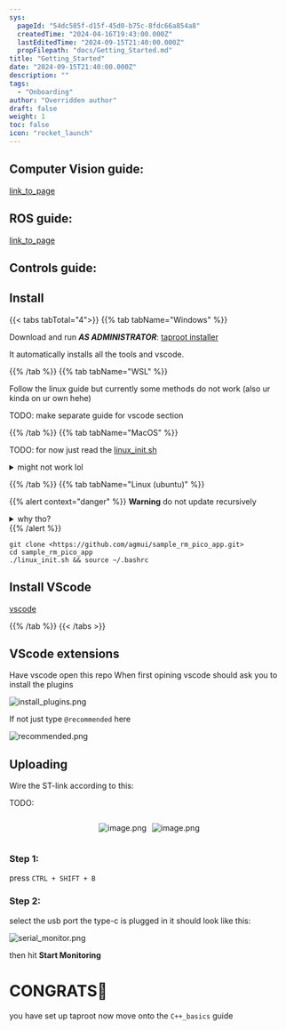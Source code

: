 ```yaml
---
sys:
  pageId: "54dc585f-d15f-45d0-b75c-8fdc66a854a8"
  createdTime: "2024-04-16T19:43:00.000Z"
  lastEditedTime: "2024-09-15T21:40:00.000Z"
  propFilepath: "docs/Getting_Started.md"
title: "Getting_Started"
date: "2024-09-15T21:40:00.000Z"
description: ""
tags:
  - "Onboarding"
author: "Overridden author"
draft: false
weight: 1
toc: false
icon: "rocket_launch"
---
```


## Computer Vision guide:

[link_to_page](86d45bc0-388b-4d26-8848-44f255f73d0e)

## ROS guide:

[link_to_page](3c76c1de-ec8f-46d6-8b0a-294005edc2d5)

## Controls guide:

## Install

{{< tabs tabTotal="4">}}
{{% tab tabName="Windows" %}}

Download and run _**AS ADMINISTRATOR**_: [taproot installer](https://github.com/Thornbots/TeachingFreshies/releases/tag/1.0)

It automatically installs all the tools and vscode.

{{% /tab %}}
{{% tab tabName="WSL" %}}

Follow the linux guide but currently some methods do not work (also ur kinda on ur own hehe)

TODO: make separate guide for vscode section

{{% /tab %}}
{{% tab tabName="MacOS" %}}

TODO: for now just read the [linux_init.sh](https://github.com/agmui/sample_rm_pico_app/blob/main/linux_init.sh)

<details>
<summary>might not work lol</summary>

`brew install libusb pkg-config`

Next install: [vscode](https://code.visualstudio.com/Download)

</details>

{{% /tab %}}
{{% tab tabName="Linux (ubuntu)" %}}

{{% alert context="danger" %}}
**Warning** do not update recursively
<details>
<summary>why tho?</summary>
There are some submodules that may go on for a while (like tinyusb) and I highly
recommend you don't need to get them.
If you want to see what submodules I update just look in `linux_init.sh`
</details>
{{% /alert %}}

```shell
git clone <https://github.com/agmui/sample_rm_pico_app.git>
cd sample_rm_pico_app
./linux_init.sh && source ~/.bashrc
```

## Install VScode

[vscode](https://code.visualstudio.com/Download)

{{% /tab %}}
{{< /tabs >}}

## VScode extensions

Have vscode open this repo
When first opining vscode should ask you to install the plugins

![install_plugins.png](https://prod-files-secure.s3.us-west-2.amazonaws.com/d518164a-d88e-44d1-a4ee-3adb3bd8bce0/89bd30f0-1825-4e77-867b-0a41ce370880/install_plugins.png?X-Amz-Algorithm=AWS4-HMAC-SHA256&X-Amz-Content-Sha256=UNSIGNED-PAYLOAD&X-Amz-Credential=ASIAZI2LB466S4K47MHG%2F20250206%2Fus-west-2%2Fs3%2Faws4_request&X-Amz-Date=20250206T070735Z&X-Amz-Expires=3600&X-Amz-Security-Token=IQoJb3JpZ2luX2VjED8aCXVzLXdlc3QtMiJHMEUCIQDWXVXrgm9MbsPMwkDZQp9ALgOSVwR9zdf3o2kV6JJ2awIgNUckrsrc31AlAVD4Liun6oqLDlbGEwC7AXPgasxT%2FcYq%2FwMIWBAAGgw2Mzc0MjMxODM4MDUiDAIZx2%2Biv3FmpE99ZircAxG2WPNtEws%2Fom4c%2BV3kbFOpEpHI%2FetTBYgzDbpLz1x%2F0KvfoTrdjePcyxds7Hu%2BZ9BIss%2FRIjJ%2BAJQTmLWXetoMXNbaSYgTnhj89%2F01qSf%2FGqIlU72EEMFYNQMJZQVgNgVDzmtPikOwQJ4hFNoMXoEf8cEzLI4U3eI3uDqBIBhRGg4DLxqCIvB%2BCpQBN8THI4uCjW6xl%2BuwYB6iEQ4vN6gTvBXD0pJBhDRBhuPBsacmEmm6oxXNcvN2JdRhKhwCuVs0iP4A7CabLXVjQzif3lkR8OV%2BNJn%2BbRk9ZKlOwTU9iBnGBU3kfGeydXWq18i2jloi%2FHT5feThRoR8v0QVYZYmUrPQg04xp%2B%2FoNMcxAuBCuJbzAbIBA2Ah7WDxsYY%2BF%2BJOxHk0qWhFU8Q%2FIAIgU6lSe3RqZTGuvTfW%2BnqIG4ET2MXqQrE3eZwNLi0eaDGmhhcxtjooBrp6s9a8%2F3XcobznXpSvEghvYQFAqxn%2F8C7iinJ04Ny0Gm4S06j1ZgisbHtUwUgLMOHa3GKzj2Zk%2BzWm6UmUiSpZ%2FfuRHWOcPHtaH4sUzzVI7fZBlkRY549dnCr5i9K0s6T%2F9DR31XAV3iOpvcw%2F%2B%2BRR22iFPxuA1Xut0KXHQFvZ2O3tkIeDMJ22kb0GOqUBlEB551Z7Wzg3A8XbgmYuyrDXv4YBThVrPWIHY%2F7fgRg%2F%2BTGBHQkircOtYwXkvajnEDHZCLiLGYuBwuWYqSvVGm5ed7t5mXeBu%2FMEHUH7wot9u7nXzL84N5IYbr7GvYdaEnuy3AfhzsEQDrL2Jn2CNoWlfXauOvStGNrL029YivvVLNEfPsLMf95Qw46B5GDlEWAkdSRjr2ixYNdUrWeidoyVUpjU&X-Amz-Signature=3d73769f071fe65a9364abe03d48fce90182ff87e6c94a4ab264dd2ae2c5e9eb&X-Amz-SignedHeaders=host&x-id=GetObject)

If not just type `@recommended` here  

![recommended.png](https://prod-files-secure.s3.us-west-2.amazonaws.com/d518164a-d88e-44d1-a4ee-3adb3bd8bce0/61e661e9-5d85-4dfc-be0d-8d2097a5e793/recommended.png?X-Amz-Algorithm=AWS4-HMAC-SHA256&X-Amz-Content-Sha256=UNSIGNED-PAYLOAD&X-Amz-Credential=ASIAZI2LB466S4K47MHG%2F20250206%2Fus-west-2%2Fs3%2Faws4_request&X-Amz-Date=20250206T070735Z&X-Amz-Expires=3600&X-Amz-Security-Token=IQoJb3JpZ2luX2VjED8aCXVzLXdlc3QtMiJHMEUCIQDWXVXrgm9MbsPMwkDZQp9ALgOSVwR9zdf3o2kV6JJ2awIgNUckrsrc31AlAVD4Liun6oqLDlbGEwC7AXPgasxT%2FcYq%2FwMIWBAAGgw2Mzc0MjMxODM4MDUiDAIZx2%2Biv3FmpE99ZircAxG2WPNtEws%2Fom4c%2BV3kbFOpEpHI%2FetTBYgzDbpLz1x%2F0KvfoTrdjePcyxds7Hu%2BZ9BIss%2FRIjJ%2BAJQTmLWXetoMXNbaSYgTnhj89%2F01qSf%2FGqIlU72EEMFYNQMJZQVgNgVDzmtPikOwQJ4hFNoMXoEf8cEzLI4U3eI3uDqBIBhRGg4DLxqCIvB%2BCpQBN8THI4uCjW6xl%2BuwYB6iEQ4vN6gTvBXD0pJBhDRBhuPBsacmEmm6oxXNcvN2JdRhKhwCuVs0iP4A7CabLXVjQzif3lkR8OV%2BNJn%2BbRk9ZKlOwTU9iBnGBU3kfGeydXWq18i2jloi%2FHT5feThRoR8v0QVYZYmUrPQg04xp%2B%2FoNMcxAuBCuJbzAbIBA2Ah7WDxsYY%2BF%2BJOxHk0qWhFU8Q%2FIAIgU6lSe3RqZTGuvTfW%2BnqIG4ET2MXqQrE3eZwNLi0eaDGmhhcxtjooBrp6s9a8%2F3XcobznXpSvEghvYQFAqxn%2F8C7iinJ04Ny0Gm4S06j1ZgisbHtUwUgLMOHa3GKzj2Zk%2BzWm6UmUiSpZ%2FfuRHWOcPHtaH4sUzzVI7fZBlkRY549dnCr5i9K0s6T%2F9DR31XAV3iOpvcw%2F%2B%2BRR22iFPxuA1Xut0KXHQFvZ2O3tkIeDMJ22kb0GOqUBlEB551Z7Wzg3A8XbgmYuyrDXv4YBThVrPWIHY%2F7fgRg%2F%2BTGBHQkircOtYwXkvajnEDHZCLiLGYuBwuWYqSvVGm5ed7t5mXeBu%2FMEHUH7wot9u7nXzL84N5IYbr7GvYdaEnuy3AfhzsEQDrL2Jn2CNoWlfXauOvStGNrL029YivvVLNEfPsLMf95Qw46B5GDlEWAkdSRjr2ixYNdUrWeidoyVUpjU&X-Amz-Signature=304a4efba3e1d6c920ae07fae478e8555aa991a721b7039dea0d4c3badd39b38&X-Amz-SignedHeaders=host&x-id=GetObject)

## Uploading

Wire the ST-link according to this:

TODO:

<div style="display: flex;flex-direction: row; column-gap:10px; max-width: 630px;justify-content: center;">
<div>

![image.png](https://prod-files-secure.s3.us-west-2.amazonaws.com/d518164a-d88e-44d1-a4ee-3adb3bd8bce0/210ecb78-1116-4d7b-b9b7-2292f66fa2c2/image.png?X-Amz-Algorithm=AWS4-HMAC-SHA256&X-Amz-Content-Sha256=UNSIGNED-PAYLOAD&X-Amz-Credential=ASIAZI2LB466ROMTTA6U%2F20250206%2Fus-west-2%2Fs3%2Faws4_request&X-Amz-Date=20250206T070738Z&X-Amz-Expires=3600&X-Amz-Security-Token=IQoJb3JpZ2luX2VjED8aCXVzLXdlc3QtMiJIMEYCIQDaePJkFcp6oqtC3FWDEesc%2BIH2tkiiUNB8ODFNIfe53AIhANlp%2FW3VLyMJumyO4xy7EfZIasKybhy%2ByCZc7be9cIW%2FKv8DCFgQABoMNjM3NDIzMTgzODA1Igy4x9WrfrGc%2FWDLdjEq3AMx1UwT838O60qYjFqAWsgHLMpU1IhoPF%2FOPjXAV0RGqayd8vU%2BAyMszyUjgE7DbxkGa%2FH7xobIYFlCPwHTHbEgMYNUntsGabBqjoKxpQQfvXraqWttelH7nEW0JMNruxA3gLnmsjE9OCVrvqr%2FEskgho7ozKclTGkbBvi8jj9JfRSkhzN1oS9H4syo0UVUDwiWosmspscOPA4j%2B23bfcKo49hpXFa1iytwko2rfqm1a7TRDG98S9CLfdnXvBNiNShqjDIPHAGfrZp2yGGEPFwi9GsZxVVMcao3gQ%2F3DRBdJYCWDbaFxhOzbtmgWb6oGIAaPVQl2Ha8ufDJXTcZFEF4yBLMrlZvg2XyP1Bt7%2FVcc5P6fm87M6uI6iD3xwHfAOs3MCAkIpnwhxC21qPWxcDsVRqgxz6yMhc1ncZbAJm0OB%2BSPqDpEdjIi4n301Sha4PPn9%2Bj8c2Sz9nl0K9qiBAq5RgbcGjQbfbC8VwrYzsDypQgmJHapEEIPhEto3FVGNU7jSSiBjTzpDZ3H2Rz%2FzwWA9jmA7IkC2V7GooHJWBToyalL7%2FBTWcNLjvi8Evymr3il4D6yuaNuU36kzzhX0vVwnOjIWQyUJScASHxXCIx%2BpvLaoQDVF3ALYUH0DCHtpG9BjqkAez3nlRdTAGBOubl4x7gO4mcpnaJBdi3JOrDIuhLCuEior79xLTGIf223JhQf7TsYDEG48jXvLea4la57C1QFGyQGurVgQVjHSIujz3msC7iHuiGqzzXx5Rffh30xEXm%2Frwp6M%2F2Iv8gCZmadse26CdsNeXOgfRnBL9rBpGKp%2FG3XGa5Jl63bMaQ4ThZZKy607jDI1SeNbIT8d2fsaV29DnAVCrr&X-Amz-Signature=63072132370c207e6f6ac391a74d8731ee20663599f58f6e0cd30da0547cb21d&X-Amz-SignedHeaders=host&x-id=GetObject)

</div>
<div>

![image.png](https://prod-files-secure.s3.us-west-2.amazonaws.com/d518164a-d88e-44d1-a4ee-3adb3bd8bce0/33a0fd0f-8ca6-4a86-8e09-26e95ded1fff/image.png?X-Amz-Algorithm=AWS4-HMAC-SHA256&X-Amz-Content-Sha256=UNSIGNED-PAYLOAD&X-Amz-Credential=ASIAZI2LB466X5W6KPE7%2F20250206%2Fus-west-2%2Fs3%2Faws4_request&X-Amz-Date=20250206T070738Z&X-Amz-Expires=3600&X-Amz-Security-Token=IQoJb3JpZ2luX2VjED8aCXVzLXdlc3QtMiJGMEQCIGdDnCOOoV1OrdAdhHkq1Um0CTvZrHtzAMfkuIxF%2Bm7aAiAULZNNW%2Buo48W9iHPcUSb5274ZRzDXtaX5rQYIxTX6Xir%2FAwhYEAAaDDYzNzQyMzE4MzgwNSIMpy1olzGeqylFqzQ1KtwD4iX%2BdFsfxsQz8AOkre4tt2B3HRgdMe8UVOjvAGgsTD8JH123OvVP3FICz1lVneOYFg3CzuKVkgazDXthCGBop7mdJl3KSzqLFkYhMU5L5wiENKrPaFipAvKP5SXuMguV1dtvH8kWIqzXkNexQslJTh26%2FeSPr6GTtZjF9UCgu73l7AivWRgnrcgwLh5x1BMylsxOryj51qJ6tHSbJ5KLNgpEf77kxa8%2FDISQrAQcQnJBjQlqBUW%2BoK%2BZBX2xb%2FUIlZP3C6QGmMMbCO7PmL8khq02Nd09CjemTG0bqLAjQQGFPJjmNITlNvMrmkE0etJo%2B%2FGPjgY03z31v%2FjIYfeRC7AWEFasq1OdpkMV5cA1iQcs0mnucNSihJ4%2BIlVBX0holKJE78FqvVA74%2FdSzqq%2F4KgrzAGLMjz0ZGwWuMfUY%2BiiBgydGJSPxN0bi%2BIk0LGANFbKzHDyi0sV%2B3ANq6RyOJvPTLq8pjF0FDpjnjXaW8WLP3W8EPzbmzOwTa1OAVxnf6iKHdk6Upn00RPDvlmWR%2FMIB80XxVceEEjqH7i%2F8SgINW7VrkXJJt7k5hVwKu0GzLtEafCemO%2BnIIloTdqc%2FL5MvD5PTvMTM8fAOBgd0ROAHHWR3YohZvlX7Okw87WRvQY6pgEKuLN6dy9Iy8XeiTurXEpyyHqaoO571yAk7rQhudHLkpAJ6a72h1jIhPu22%2FXFMEwDi733XXJuOikiyOOy0Vs1hoSuP6SOuIzlBipWQiAnxoiCTQVK%2FGYrP3r3CliO8rmriYH9tEG7GQLVpSKExdyHvx2ZfIjoXabjBwVyT3L8PaFWMV5ENljMpqQD55xOv1ICpkUtkngK8rgibhPmM5clSpNDkfUs&X-Amz-Signature=e4131268f020672f56ac2f711d283c8d8c21498b85483a60213062701a926014&X-Amz-SignedHeaders=host&x-id=GetObject)

</div>
</div>

### Step 1:

press `CTRL + SHIFT + B`

### Step 2:

select the usb port the type-c is plugged in it should look like this:

![serial_monitor.png](https://prod-files-secure.s3.us-west-2.amazonaws.com/d518164a-d88e-44d1-a4ee-3adb3bd8bce0/f03f4774-05d4-4393-b6a0-d5efb6d315ab/serial_monitor.png?X-Amz-Algorithm=AWS4-HMAC-SHA256&X-Amz-Content-Sha256=UNSIGNED-PAYLOAD&X-Amz-Credential=ASIAZI2LB466S4K47MHG%2F20250206%2Fus-west-2%2Fs3%2Faws4_request&X-Amz-Date=20250206T070735Z&X-Amz-Expires=3600&X-Amz-Security-Token=IQoJb3JpZ2luX2VjED8aCXVzLXdlc3QtMiJHMEUCIQDWXVXrgm9MbsPMwkDZQp9ALgOSVwR9zdf3o2kV6JJ2awIgNUckrsrc31AlAVD4Liun6oqLDlbGEwC7AXPgasxT%2FcYq%2FwMIWBAAGgw2Mzc0MjMxODM4MDUiDAIZx2%2Biv3FmpE99ZircAxG2WPNtEws%2Fom4c%2BV3kbFOpEpHI%2FetTBYgzDbpLz1x%2F0KvfoTrdjePcyxds7Hu%2BZ9BIss%2FRIjJ%2BAJQTmLWXetoMXNbaSYgTnhj89%2F01qSf%2FGqIlU72EEMFYNQMJZQVgNgVDzmtPikOwQJ4hFNoMXoEf8cEzLI4U3eI3uDqBIBhRGg4DLxqCIvB%2BCpQBN8THI4uCjW6xl%2BuwYB6iEQ4vN6gTvBXD0pJBhDRBhuPBsacmEmm6oxXNcvN2JdRhKhwCuVs0iP4A7CabLXVjQzif3lkR8OV%2BNJn%2BbRk9ZKlOwTU9iBnGBU3kfGeydXWq18i2jloi%2FHT5feThRoR8v0QVYZYmUrPQg04xp%2B%2FoNMcxAuBCuJbzAbIBA2Ah7WDxsYY%2BF%2BJOxHk0qWhFU8Q%2FIAIgU6lSe3RqZTGuvTfW%2BnqIG4ET2MXqQrE3eZwNLi0eaDGmhhcxtjooBrp6s9a8%2F3XcobznXpSvEghvYQFAqxn%2F8C7iinJ04Ny0Gm4S06j1ZgisbHtUwUgLMOHa3GKzj2Zk%2BzWm6UmUiSpZ%2FfuRHWOcPHtaH4sUzzVI7fZBlkRY549dnCr5i9K0s6T%2F9DR31XAV3iOpvcw%2F%2B%2BRR22iFPxuA1Xut0KXHQFvZ2O3tkIeDMJ22kb0GOqUBlEB551Z7Wzg3A8XbgmYuyrDXv4YBThVrPWIHY%2F7fgRg%2F%2BTGBHQkircOtYwXkvajnEDHZCLiLGYuBwuWYqSvVGm5ed7t5mXeBu%2FMEHUH7wot9u7nXzL84N5IYbr7GvYdaEnuy3AfhzsEQDrL2Jn2CNoWlfXauOvStGNrL029YivvVLNEfPsLMf95Qw46B5GDlEWAkdSRjr2ixYNdUrWeidoyVUpjU&X-Amz-Signature=d336fe0f553a189dd1499ad052a66e1f7fb7cdda328df6cf7a5a3cdd45f8f0f0&X-Amz-SignedHeaders=host&x-id=GetObject)

then hit **Start Monitoring**

# CONGRATS🎉

you have set up taproot now move onto the `C++_basics` guide
